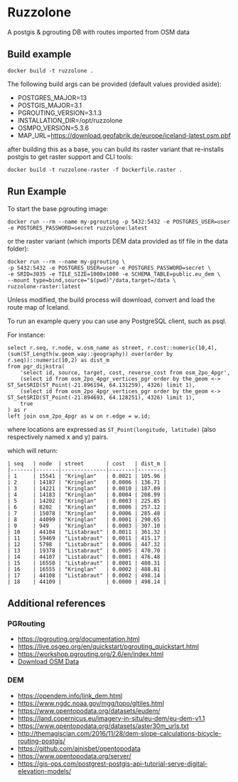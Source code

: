 # Ruzzolone

A postgis & pgrouting DB with routes imported from OSM data

## Build example

```
docker build -t ruzzolone .
```

The following build args can be provided (default values provided aside):
* POSTGRES_MAJOR=13
* POSTGIS_MAJOR=3.1
* PGROUTING_VERSION=3.1.3
* INSTALLATION_DIR=/opt/ruzzolone
* OSMPO_VERSION=5.3.6
* MAP_URL=https://download.geofabrik.de/europe/iceland-latest.osm.pbf

after building this as a base, you can build its raster variant that re-installs postgis to get raster support and CLI tools:
```
docker build -t ruzzolone-raster -f Dockerfile.raster .
```

## Run Example
To start the base pgrouting image:
```
docker run --rm --name my-pgrouting -p 5432:5432 -e POSTGRES_USER=user -e POSTGRES_PASSWORD=secret ruzzolone:latest
```

or the raster variant (which imports DEM data provided as tif file in the data folder):
```
docker run --rm --name my-pgrouting \
-p 5432:5432 -e POSTGRES_USER=user -e POSTGRES_PASSWORD=secret \
-e SRID=3035 -e TILE_SIZE=1000x1000 -e SCHEMA_TABLE=public.eu_dem \
--mount type=bind,source="$(pwd)"/data,target=/data \
ruzzolone-raster:latest
```

Unless modified, the build process will download, convert and load the route map of Iceland.

To run an example query you can use any PostgreSQL client, such as psql. 

For instance:

```
select r.seq, r.node, w.osm_name as street, r.cost::numeric(10,4), (sum(ST_Length(w.geom_way::geography)) over(order by r.seq))::numeric(10,2) as dist_m
from pgr_dijkstra(
	'select id, source, target, cost, reverse_cost from osm_2po_4pgr',
	(select id from osm_2po_4pgr_vertices_pgr order by the_geom <-> ST_SetSRID(ST_Point(-21.896194, 64.131259), 4326) limit 1),
	(select id from osm_2po_4pgr_vertices_pgr order by the_geom <-> ST_SetSRID(ST_Point(-21.894693, 64.128251), 4326) limit 1),
	true
) as r
left join osm_2po_4pgr as w on r.edge = w.id;
```
where locations are expressed as `ST_Point(longitude, latitude)` (also respectively named x and y) pairs.

which will return:

```
| seq   | node  | street       | cost   | dist_m |
|-------|-------|--------------|--------|--------|
| 1     | 15541 | "Kringlan"   | 0.0021 | 105.96 |
| 2     | 14187 | "Kringlan"   | 0.0006 | 136.71 |
| 3     | 14221 | "Kringlan"   | 0.0010 | 187.09 |
| 4     | 14183 | "Kringlan"   | 0.0004 | 208.99 |
| 5     | 14202 | "Kringlan"   | 0.0003 | 225.85 |
| 6     | 8202  | "Kringlan"   | 0.0006 | 257.12 |
| 7     | 15078 | "Kringlan"   | 0.0006 | 285.48 |
| 8     | 44099 | "Kringlan"   | 0.0001 | 290.65 |
| 9     | 949   | "Kringlan"   | 0.0003 | 307.10 |
| 10    | 44104 | "Listabraut" | 0.0011 | 361.32 |
| 11    | 59469 | "Listabraut" | 0.0011 | 415.17 |
| 12    | 5798  | "Listabraut" | 0.0006 | 447.32 |
| 13    | 19378 | "Listabraut" | 0.0005 | 470.70 |
| 14    | 44107 | "Listabraut" | 0.0001 | 476.48 |
| 15    | 16558 | "Listabraut" | 0.0001 | 480.31 |
| 16    | 16555 | "Kringlan"   | 0.0002 | 488.81 |
| 17    | 44108 | "Listabraut" | 0.0002 | 498.14 |
| 18    | 44109 |              | 0.0000 | 498.14 |
```

## Additional references

### PGRouting
* https://pgrouting.org/documentation.html
* https://live.osgeo.org/en/quickstart/pgrouting_quickstart.html
* https://workshop.pgrouting.org/2.6/en/index.html
* [Download OSM Data](http://download.geofabrik.de/)

### DEM
* https://opendem.info/link_dem.html
* https://www.ngdc.noaa.gov/mgg/topo/gltiles.html
* https://www.opentopodata.org/datasets/eudem/
* https://land.copernicus.eu/imagery-in-situ/eu-dem/eu-dem-v1.1
* https://www.opentopodata.org/datasets/aster30m_urls.txt
* http://themagiscian.com/2016/11/28/dem-slope-calculations-bicycle-routing-postgis/
* https://github.com/ajnisbet/opentopodata
* https://www.opentopodata.org/server/
* https://gis-ops.com/postgrest-postgis-api-tutorial-serve-digital-elevation-models/